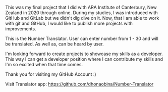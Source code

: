 This was my final project that I did with ARA Institute of Canterbury, New Zealand in 2020 through online.
During my studies, I was introduced with GitHub and GitLab but we didn't dig dive on it.
Now, that I am able to work with git and GitHub, I would like to publish more projects with improvements.

This is the Number Translator.
User can enter number from 1 - 30 and will be translated.
As well as, can be heard by user.

I'm looking forward to create projects to showcase my skills as a developer.
This way I can get a developer position where I can contribute my skills and I'm so excited when that time comes.

Thank you for visiting my GitHub Account :)

Visit Translator app: https://github.com/dhonaobina/Number-Translator
